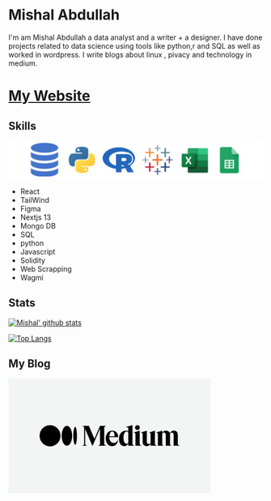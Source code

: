 # Mishal Abdullah

I'm am Mishal Abdullah a data analyst and a writer + a designer. I have done projects related to data science using tools like python,r and SQL as well as worked in  wordpress. I write blogs  about linux , pivacy and technology in medium.

# [ My Website](https://mishalabdullah.xyz)

## Skills
![skills](skills.png) 

- React
- TailWind
- Figma
- Nextjs 13
- Mongo DB
- SQL
- python
- Javascript
- Solidity
- Web Scrapping
- Wagmi

  

## Stats
[![Mishal' github stats](https://github-readme-stats.vercel.app/api?username=Mishalabdullah)](https://github.com/Mishalabdullah/github-readme-stats)


[![Top Langs](https://github-readme-stats.vercel.app/api/top-langs/?username=Mishalabdullah&show_icons=true&title_color=fff&icon_color=79ff97&text_color=9f9f9f&bg_color=151515)](https://github.com/kushal98?tab=repositories)

##  My Blog
<a href="https://medium.com/@Prinux">
  <img align="left"  width="400" src="/medium.png">
</a>

